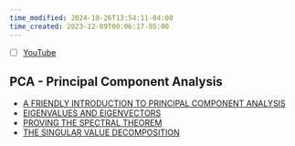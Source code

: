 ```yaml
---
time_modified: 2024-10-26T13:54:11-04:00
time_created: 2023-12-09T00:06:17-05:00
---
```

- [ ] [YouTube](https://youtu.be/6htbyY3rH1w?si=8f_bIFKJWlf44ewQ)

## PCA - Principal Component Analysis


- [A FRIENDLY INTRODUCTION TO PRINCIPAL COMPONENT ANALYSIS](https://peterbloem.nl/blog/pca)
- [EIGENVALUES AND EIGENVECTORS](https://peterbloem.nl/blog/pca-2)
- [PROVING THE SPECTRAL THEOREM](https://peterbloem.nl/blog/pca-3)
- [THE SINGULAR VALUE DECOMPOSITION](https://peterbloem.nl/blog/pca-4)